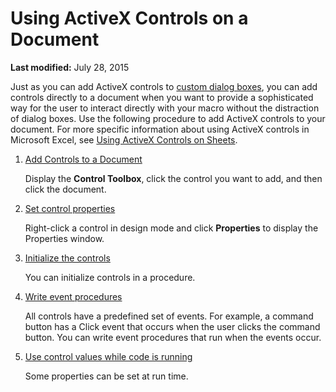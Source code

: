 
# Using ActiveX Controls on a Document

 **Last modified:** July 28, 2015

Just as you can add ActiveX controls to  [custom dialog boxes](ee156753-b6f8-3394-0a4c-a3940026579d.md), you can add controls directly to a document when you want to provide a sophisticated way for the user to interact directly with your macro without the distraction of dialog boxes. Use the following procedure to add ActiveX controls to your document. For more specific information about using ActiveX controls in Microsoft Excel, see  [Using ActiveX Controls on Sheets](eef29794-5bc3-aecb-5ed2-e078c28851b4.md).

1.  [Add Controls to a Document](bd0ddd99-4b38-f9e9-7dfd-4ae271355f5e.md)
    
    Display the  **Control Toolbox**, click the control you want to add, and then click the document.
    
2.  [Set control properties](43952d29-c351-b827-6985-e18b59ddc571.md)
    
    Right-click a control in design mode and click  **Properties** to display the Properties window.
    
3.  [Initialize the controls](7d9d256c-c9e5-b45a-4da9-745d58cb666b.md)
    
    You can initialize controls in a procedure.
    
4.  [Write event procedures](c494c76d-a712-d3fc-1eb2-37680b2239c3.md)
    
    All controls have a predefined set of events. For example, a command button has a Click event that occurs when the user clicks the command button. You can write event procedures that run when the events occur.
    
5.  [Use control values while code is running](71975020-fbda-69d4-42ad-eb6e7a3cb8f5.md)
    
    Some properties can be set at run time.
    
